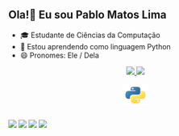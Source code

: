 ## Ola!👋 Eu sou Pablo Matos Lima


- 🎓 Estudante de Ciências da Computação 
- 🌱 Estou aprendendo como linguagem Python
- 😄 Pronomes: Ele / Dela

<div align="center">
  <a href="https://github.com/pablomtlima">
  <img height="170em" src="https://github-readme-stats.vercel.app/api?username=pablomtlima&locale=pt-br&show_icons=true&theme=tokyonight&include_all_commits=true&count_private=true"/>
  <img height="170em" src="https://github-readme-stats.vercel.app/api/top-langs/?username=pablomtlima&locale=pt-br&theme=tokyonight&card_width=10&layout=compact)](https://github.com/pablomtlima/github-readme-stats"/)>
</div>
  
</div> 
<div align="center" valign="top" tyle="display: inline_block"><br>
  <img align="center" height="40" width="50" src="https://raw.githubusercontent.com/devicons/devicon/master/icons/python/python-original.svg">
</div>

 ##
 
 <div> 
 <a href="https://discord.gg/" target="_blank"><img src="https://img.shields.io/badge/Discord-7289DA?style=for-the-badge&logo=discord&logoColor=white" target="_blank"></a> 
  <a href = "mailto:pablomtlima1@gmail.com"><img src="https://img.shields.io/badge/-Gmail-%23333?style=for-the-badge&logo=gmail&logoColor=white" target="_blank"></a>
  <a href="https://www.linkedin.com/in/pablo-matos-lima-953312163/" target="_blank"><img src="https://img.shields.io/badge/-LinkedIn-%230077B5?style=for-the-badge&logo=linkedin&logoColor=white" target="_blank"></a> 
<a href="https://www.instagram.com/pablo_matoslima/" target="_blank"><img src="https://img.shields.io/badge/-Instagram-%23E4405F?style=for-the-badge&logo=instagram&logoColor=white" target="_blank"></a>

</div>

 ##
